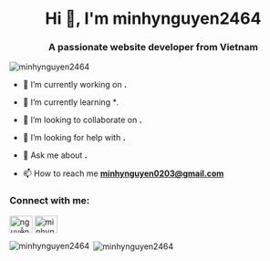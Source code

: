 <h1 align="center">Hi 👋, I'm minhynguyen2464</h1>
<h3 align="center">A passionate website developer from Vietnam</h3>

<p align="left"> <img src="https://komarev.com/ghpvc/?username=minhynguyen2464&label=Profile%20views&color=0e75b6&style=flat" alt="minhynguyen2464" /> </p>

- 🔭 I’m currently working on **.**

- 🌱 I’m currently learning **.*

- 👯 I’m looking to collaborate on **.**

- 🤝 I’m looking for help with **.**

- 💬 Ask me about **.**

- 📫 How to reach me **minhynguyen0203@gmail.com**

<h3 align="left">Connect with me:</h3>
<p align="left">
<a href="https://linkedin.com/in/nguyễn-minh-ý-a5582626a" target="blank"><img align="center" src="https://raw.githubusercontent.com/rahuldkjain/github-profile-readme-generator/master/src/images/icons/Social/linked-in-alt.svg" alt="nguyễn-minh-ý-a5582626a" height="30" width="40" /></a>
<a href="https://instagram.com/minhynguyen_2464" target="blank"><img align="center" src="https://raw.githubusercontent.com/rahuldkjain/github-profile-readme-generator/master/src/images/icons/Social/instagram.svg" alt="minhynguyen_2464" height="30" width="40" /></a>
</p>

<p><img align="left" src="https://github-readme-stats.vercel.app/api/top-langs?username=minhynguyen2464&show_icons=true&locale=en&layout=compact" alt="minhynguyen2464" /></p>

<p>&nbsp;<img align="center" src="https://github-readme-stats.vercel.app/api?username=minhynguyen2464&show_icons=true&locale=en" alt="minhynguyen2464" /></p>
